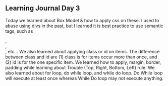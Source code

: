 ## Learning Journal Day 3

Today we learned about Box Model & how to apply css on these. I used to abuse using divs in the past, but I learned it is best practice to use semantic tags, such as <section>, <nav>, <article>, etc...
We also learned about applying class or id on items. The difference between class and id are (1) class is for items occur more than once, and (2) id is for the one specific item.
We learned how to apply, margin, border, padding while learning about Trouble (Top, Right, Bottom, Left) rule. 
We also learned about for loop, do while loop, and while do loop. Do While loop will execute at least once whereas While Do loop may not execute anything.